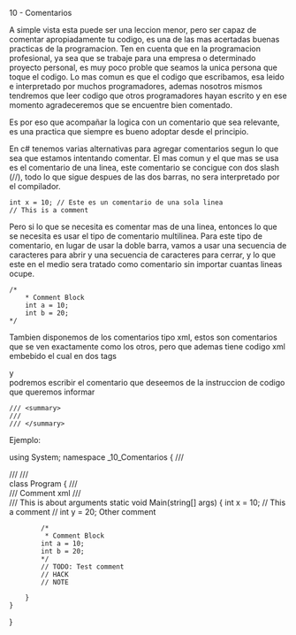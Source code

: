 10 - Comentarios

A simple vista esta puede ser una leccion menor, pero ser capaz de comentar apropiadamente tu codigo, es una de las mas acertadas buenas practicas de la programacion. Ten en cuenta que en la programacion profesional, ya sea que se trabaje para una empresa o determinado proyecto personal, es muy poco proble que seamos la unica persona que toque el codigo. Lo mas comun es que el codigo que escribamos, esa leido e interpretado por muchos programadores, ademas nosotros mismos tendremos que leer codigo que otros programadores hayan escrito y en ese momento agradeceremos que se encuentre bien comentado.

Es por eso que acompañar la logica con un comentario que sea relevante, es una practica que siempre es bueno adoptar desde el principio.

En c# tenemos varias alternativas para agregar comentarios segun lo que sea que estamos intentando comentar. El mas comun y el que mas se usa es el comentario de una linea, este comentario se concigue con dos slash (//), todo lo que sigue despues de las dos barras, no sera interpretado por el compilador.

    int x = 10; // Este es un comentario de una sola linea
    // This is a comment

Pero si lo que se necesita es comentar mas de una linea, entonces lo que se necesita es usar el tipo de comentario multilinea. Para este tipo de comentario, en lugar de usar la doble barra, vamos a usar una secuencia de caracteres para abrir y una secuencia de caracteres para cerrar, y lo que este en el medio sera tratado como comentario sin importar cuantas lineas ocupe.

    /*
        * Comment Block
        int a = 10;
        int b = 20;
    */

Tambien disponemos de los comentarios tipo xml, estos son comentarios que se ven exactamente como los otros, pero que ademas tiene codigo xml embebido el cual en dos tags <summary> y </summary> podremos escribir el comentario que deseemos de la instruccion de codigo que queremos informar

    /// <summary>
    /// 
    /// </summary>

Ejemplo: 

using System;
namespace _10_Comentarios
{
    /// <summary>
    /// 
    /// </summary>
    class Program
    {
        /// <summary>
        /// Comment xml
        /// </summary>
        /// <param name="args">This is about arguments</param>
        static void Main(string[] args)
        {
            int x = 10; // This a comment
            // int y = 20; Other comment

            /*
             * Comment Block
            int a = 10;
            int b = 20;
            */
            // TODO: Test comment
            // HACK
            // NOTE

        }
    }
}
